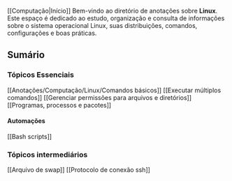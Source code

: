 [[Computação|Início]]
Bem-vindo ao diretório de anotações sobre **Linux**. Este espaço é dedicado ao estudo, organização e consulta de informações sobre o sistema operacional Linux, suas distribuições, comandos, configurações e boas práticas.
## Sumário
### Tópicos Essenciais
[[Anotações/Computação/Linux/Comandos básicos]]
[[Executar múltiplos comandos]]
[[Gerenciar permissões para arquivos e diretórios]]
[[Programas, processos e pacotes]]
#### Automações
[[Bash scripts]]

### Tópicos intermediários
[[Arquivo de swap]]
[[Protocolo de conexão ssh]]

